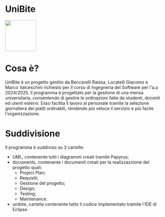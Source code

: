 # UniBite
<img src="https://github.com/user-attachments/assets/64fad3da-86e2-4e25-b71b-712db086dc4e" width="100" heigth="100"></br>
# Cosa è?
UniBite è un progetto gestito da Beccarelli Raissa, Locatelli Giacomo e Marco Valceschini richiesto per il corso di Ingegneria del Software per l'a.a 2024/2025.
Il programma è progettato per la gestione di una mensa universitaria, consentendo di gestire le ordinazioni fatte da studenti, docenti ed utenti esterni. Esso facilita il lavoro al personale tramite la selezione giornaliera dei piatti ordinabili, rendendo più veloce il servizio e più facile l'organizzazione.
# Suddivisione
Il programma è suddiviso su 3 cartelle:
- UML, contenente tutti i diagrammi creati tramite Papyrus;
- documents, contenente i documenti creati per la realizzazzione del progetto quali:
  - Project Plan;
  - Requisiti;
  - Gestione del progetto;
  - Design;
  - Testing;
  - Maintenance.
- unibite, cartella contenente tutto il codice implementato tramite l'IDE di Eclipse.
